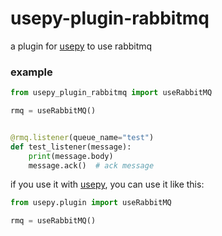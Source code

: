 # usepy-plugin-rabbitmq

a plugin for [usepy](https://github.com/use-py/usepy) to use rabbitmq

### example

```python
from usepy_plugin_rabbitmq import useRabbitMQ

rmq = useRabbitMQ()


@rmq.listener(queue_name="test")
def test_listener(message):
    print(message.body)
    message.ack()  # ack message
```

if you use it with [usepy](https://github.com/use-py/usepy), you can use it like this:

```python
from usepy.plugin import useRabbitMQ

rmq = useRabbitMQ()
```